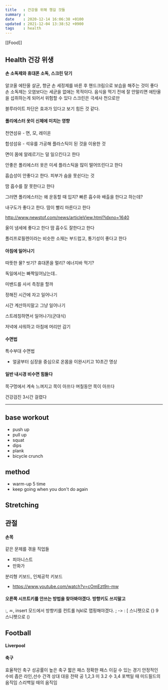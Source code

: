 ```yaml
---
title   : 건강을 위해 챙길 것들
summary :
date    : 2020-12-14 16:06:38 +0100
updated : 2021-12-04 13:38:52 +0900
tags    : health
---
```


[[Food]]

## Health 건강 위생
#### 손 소독제와 휴대폰 소독, 스크린 닦기
알코올
에탄올
살균, 향균
손 세정제를 바른 후 핸드크림으로 보습을 해주는 것이 좋다
손 소독제는 오염보다는 세균을 없애는 목적이다.
음식을 먹기 전에 잘 안말리면 에탄올을 섭취하는게 되어서 위험할 수 있다
스크린은 극세사 천으로만

블루라이트 차단은 효과가 있다고 보기 힘든 것 같다.


#### 폴리에스터 옷이 신체에 미치는 영향

천연섬유 - 면, 모, 레이온

합성섬유 - 석유를 가공해 플라스틱이 된 것을 이용한 것

면이 몸에 알레르기는 덜 일으킨다고 한다

안좋은 폴리에스터 옷은 미세 플라스틱을 많이 떨어뜨린다고 한다

흡습성이 안좋다고 한다. 피부가 숨을 못쉰다는 것

땀 흡수를 잘 못한다고 한다

그러면 폴리에스터는 왜 운동할 때 입지? 빠른 흡수와 배출을 한다고 하는데?

내구도가 좋다고 한다. 땀이 빨리 마른다고 한다

http://www.newstof.com/news/articleView.html?idxno=1640

울이 냄세에 좋다고 한다 땀 흡수도 잘한다고 한다

폴리프로필렌이라는 비슷한 소재는 부드럽고, 통기성이 좋다고 한다

#### 아침에 일어나기
따뜻한 물?
씻기?
휴대폰을 멀리?
에너지바 먹기?

독일에서는 빠짝일어났는데..

미밴드를 사서 측정을 할까

정해진 시간에 자고 일어나기

시간 계산하지말고 그냥 일어나기

스트레칭하면서 일어나기(군대식)

저녁에 샤워하고 아침에 머리만 감기

#### 수면법
특수부대 수면법
- 얼굴부터 심장을 중심으로 온몸을 이완시키고 10초간 명상

#### 일반 내시경 비수면 힘들다
목구멍에서 계속 느껴지고 목이 아프다
며칠동안 목이 아프다

건강검진 3시간 걸렸다

---

## base workout
- push up
- pull up
- squat
- dips
- plank
- bicycle crunch

## method
- warm-up 5 time
- keep going when you don't do again

## Stretching

## 관절

#### 손목
같은 문제를 겪을 직업들
- 피아니스트
- 만화가

분리형 키보드, 인체공학 키보드
- https://www.youtube.com/watch?v=cOmEzt9n-mw

#### 오른쪽 시프트키를 안쓰는 방법을 찾아봐야겠다. 방향키도 쓰지말고
:, ㅆ, insert 모드에서 방향키를 컨트롤 hjkl로 맵핑해야겠다.
; -> :
[ 스니펫으로 {}
9 스니펫으로 ()

## Football
#### Liverpool

#### 축구
효율적인 축구
성공률이 높은 축구
짧은 패스
정확한 패스
이길 수 있는 경기
안정적인 수비
좁은 라인,선수 간격
상대 대응 전략
공 1,2,3
미 3.2
수 3,4
포백일 때 미드필드의 움직임
스리백일 때의 움직임
